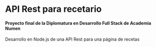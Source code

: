 # API Rest para recetario
#### Proyecto final de la Diplomatura en Desarrollo Full Stack de Academia Numen
Desarrollo en Node.js de una API Rest para una página de recetas

